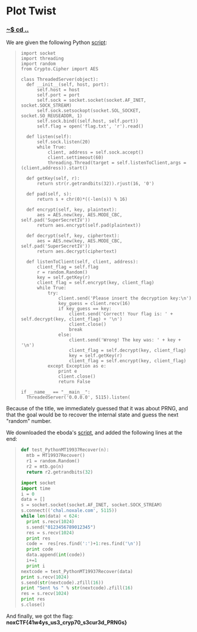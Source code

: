 # Plot Twist

### [~$ cd ..](../)

We are given the following Python [script](server.py):

> ```
>import socket
>import threading
>import random
>from Crypto.Cipher import AES
>
>class ThreadedServer(object):
>	def __init__(self, host, port):
>		self.host = host
>		self.port = port
>		self.sock = socket.socket(socket.AF_INET, socket.SOCK_STREAM)
>		self.sock.setsockopt(socket.SOL_SOCKET, socket.SO_REUSEADDR, 1)
>		self.sock.bind((self.host, self.port))
>		self.flag = open('flag.txt', 'r').read()
>
>	def listen(self):
>		self.sock.listen(20)
>		while True:
>		    client, address = self.sock.accept()
>		    client.settimeout(60)
>		    threading.Thread(target = self.listenToClient,args = (client,address)).start()
>	
>	def getKey(self, r):
>		return str(r.getrandbits(32)).rjust(16, '0')
>
>	def pad(self, s):
>		return s + chr(0)*((-len(s)) % 16)
>
>	def encrypt(self, key, plaintext):
>		aes = AES.new(key, AES.MODE_CBC, self.pad('SuperSecretIV'))
>		return aes.encrypt(self.pad(plaintext))		
>
>	def decrypt(self, key, ciphertext):
>		aes = AES.new(key, AES.MODE_CBC, self.pad('SuperSecretIV'))
>		return aes.decrypt(ciphertext)
>
>	def listenToClient(self, client, address):
>		client_flag = self.flag
>		r = random.Random()
>		key = self.getKey(r)
>		client_flag = self.encrypt(key, client_flag)
>		while True:
>			try:
>				client.send('Please insert the decryption key:\n')
>				key_guess = client.recv(16)
>				if key_guess == key:
>					client.send('Correct! Your flag is: ' + self.decrypt(key, client_flag) + '\n')
>					client.close()
>					break
>				else:
>					client.send('Wrong! The key was: ' + key + '\n')
>					client_flag = self.decrypt(key, client_flag)
>					key = self.getKey(r)
>					client_flag = self.encrypt(key, client_flag)
>			except Exception as e:
>				print e
>				client.close()
>				return False
>
>if __name__ == "__main__":
>	ThreadedServer('0.0.0.0', 5115).listen(
> ```

Because of the title, we immediately guessed that it was about PRNG, and that the goal would be to recover the internal state and guess the next "random" number.

We downloaded the eboda's [script](https://github.com/eboda/mersenne-twister-recover/blob/master/MTRecover.py), and added the following lines at the end:

> ```python
>def test_PythonMT19937Recover(n):
>	mtb = MT19937Recover()
>	r1 = random.Random()
>	r2 = mtb.go(n)
>	return r2.getrandbits(32)
>
>import socket
>import time
>i = 0
>data = []
>s = socket.socket(socket.AF_INET, socket.SOCK_STREAM)
>s.connect(('chal.noxale.com', 5115))
>while len(data) < 624:	
>	print s.recv(1024)
>	s.send("0123456789012345")
>	res = s.recv(1024)
>	print res
>	code =  res[res.find(':')+1:res.find('\n')]
>	print code
>	data.append(int(code))
>	i+=1
>	print i
>nextcode = test_PythonMT19937Recover(data)
>print s.recv(1024)
>s.send(str(nextcode).zfill(16))
>print "Sent %s " % str(nextcode).zfill(16)
>res = s.recv(1024)
>print res
>s.close()
> ```

And finally, we got the flag: **noxCTF{41w4ys_us3_cryp70_s3cur3d_PRNGs}**
